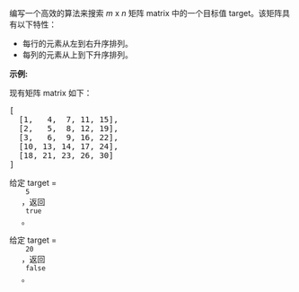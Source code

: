 <html>
 <body>
  <p>
   编写一个高效的算法来搜索
   <em>
    m
   </em>
   x
   <em>
    n
   </em>
   矩阵 matrix 中的一个目标值 target。该矩阵具有以下特性：
  </p>
  <ul>
   <li>
    每行的元素从左到右升序排列。
   </li>
   <li>
    每列的元素从上到下升序排列。
   </li>
  </ul>
  <p>
   <strong>
    示例:
   </strong>
  </p>
  <p>
   现有矩阵 matrix 如下：
  </p>
  <pre>[
  [1,   4,  7, 11, 15],
  [2,   5,  8, 12, 19],
  [3,   6,  9, 16, 22],
  [10, 13, 14, 17, 24],
  [18, 21, 23, 26, 30]
]
</pre>
  <p>
   给定 target =
   <code>
    5
   </code>
   ，返回
   <code>
    true
   </code>
   。
  </p>
  <p>
   给定 target =
   <code>
    20
   </code>
   ，返回
   <code>
    false
   </code>
   。
  </p>
 </body>
</html>